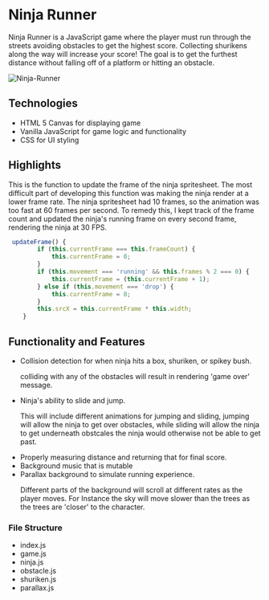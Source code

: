 # Ninja Runner

   Ninja Runner is a JavaScript game where the player must run through the streets avoiding obstacles to get the highest score. Collecting shurikens along the way will increase your score! The goal is to get the furthest distance without falling off of a platform or hitting an obstacle.
   
<img src="https://media.giphy.com/media/MFyyImydmpCMDcq173/giphy.gif" alt="Ninja-Runner">

## Technologies
<ul>
    <li>HTML 5 Canvas for displaying game</li>
    <li>Vanilla JavaScript for game logic and functionality</li>
    <li>CSS for UI styling</li>
</ul>

## Highlights

This is the function to update the frame of the ninja spritesheet. The most difficult part of developing this function was making the ninja render at a lower frame rate. The ninja spritesheet had 10 frames, so the animation was too fast at 60 frames per second. To remedy this, I kept track of the frame count and updated the ninja's running frame on every second frame, rendering the ninja at 30 FPS.
```JavaScript
 updateFrame() {
        if (this.currentFrame === this.frameCount) {
            this.currentFrame = 0;
        }
        if (this.movement === 'running' && this.frames % 2 === 0) {
            this.currentFrame = (this.currentFrame + 1);
        } else if (this.movement === 'drop') {
            this.currentFrame = 8;
        }
        this.srcX = this.currentFrame * this.width;
    }
```

  
## Functionality and Features
<ul>
    <li>Collision detection for when ninja hits a box, shuriken, or spikey bush.
      <p>colliding with any of the obstacles will result in rendering 'game over' message.</p>
    </li>
    <li>Ninja's ability to slide and jump.
       <p>This will include different animations for jumping and sliding, jumping will allow the ninja to get over obstacles, while sliding will allow the ninja to get underneath obstcales the ninja would otherwise not be able to get past.</p>
    </li>
    <li>Properly measuring distance and returning that for final score.</li>
    <li>Background music that is mutable</li>
    <li>Parallax background to simulate running experience.
      <p>Different parts of the background will scroll at different rates as the player moves. For Instance the sky will move slower than the trees as the trees are 'closer' to the character.</p>
    </li>
</ul>


### File Structure
<ul>
    <li>index.js</li>
    <li>game.js</li>
    <li>ninja.js</li>
    <li>obstacle.js</li>
    <li>shuriken.js</li>
    <li>parallax.js</li>
</ul>





